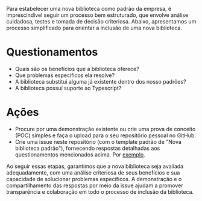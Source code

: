 Para estabelecer uma nova biblioteca como padrão da empresa, é imprescindível seguir um processo bem estruturado, que envolve análise cuidadosa, testes e tomada de decisão criteriosa. Abaixo, apresentamos um processo simplificado para orientar a inclusão de uma nova biblioteca.

# Questionamentos

- Quais são os benefícios que a biblioteca oferece?
- Que problemas específicos ela resolve?
- A biblioteca substitui alguma já existente dentro dos nosso padrões?
- A biblioteca possuí suporte ao Typescript?

# Ações

- Procure por uma demonstração existente ou crie uma prova de conceito (POC) simples e faça o upload para o seu repositório pessoal no GitHub.
- Crie uma issue neste repositório (com o template padrão de "Nova biblioteca padrão"), fornecendo respostas detalhadas aos questionamentos mencionados acima. Por [exemplo](https://github.com/eduzz/front-end/issues/1).

Ao seguir essas etapas, garantimos que a nova biblioteca seja avaliada adequadamente, com uma análise criteriosa de seus benefícios e sua capacidade de solucionar problemas específicos. A demonstração e o compartilhamento das respostas por meio da issue ajudam a promover transparência e colaboração em todo o processo de inclusão da biblioteca.
